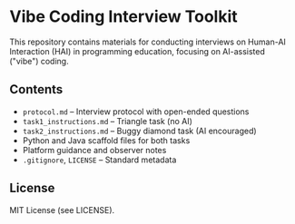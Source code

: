 # Vibe Coding Interview Toolkit

This repository contains materials for conducting interviews on Human-AI Interaction (HAI) in programming education, focusing on AI-assisted ("vibe") coding.

## Contents

- `protocol.md` – Interview protocol with open-ended questions
- `task1_instructions.md` – Triangle task (no AI)
- `task2_instructions.md` – Buggy diamond task (AI encouraged)
- Python and Java scaffold files for both tasks
- Platform guidance and observer notes
- `.gitignore`, `LICENSE` – Standard metadata

## License

MIT License (see LICENSE).
